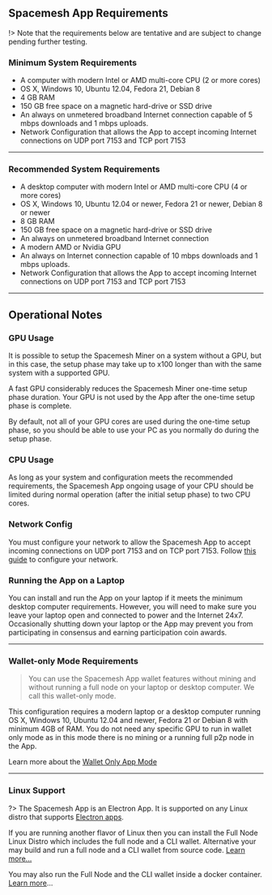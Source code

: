 ## Spacemesh App Requirements

!> Note that the requirements below are tentative and are subject to change pending further testing.

### Minimum System Requirements

- A computer with modern Intel or AMD multi-core CPU (2 or more cores)
- OS X, Windows 10, Ubuntu 12.04, Fedora 21, Debian 8
- 4 GB RAM
- 150 GB free space on a magnetic hard-drive or SSD drive
- An always on unmetered broadband Internet connection capable of 5 mbps downloads and 1 mbps uploads.
- Network Configuration that allows the App to accept incoming Internet connections on UDP port 7153 and TCP port 7153

---

### Recommended System Requirements

- A desktop computer with modern Intel or AMD multi-core CPU (4 or more cores)
- OS X, Windows 10, Ubuntu 12.04 or newer, Fedora 21 or newer, Debian 8 or newer
- 8 GB RAM
- 150 GB free space on a magnetic hard-drive or SSD drive
- An always on unmetered broadband Internet connection
- A modern AMD or Nvidia GPU
- An always on Internet connection capable of 10 mbps downloads and 1 mbps uploads.
- Network Configuration that allows the App to accept incoming Internet connections on UDP port 7153 and TCP port 7153

---

## Operational Notes

### GPU Usage

It is possible to setup the Spacemesh Miner on a system without a GPU, but in this case, the setup phase may take up to x100 longer than with the same system with a supported GPU.

A fast GPU considerably reduces the Spacemesh Miner one-time setup phase duration. Your GPU is not used by the App after the one-time setup phase is complete.

By default, not all of your GPU cores are used during the one-time setup phase, so you should be able to use your PC as you normally do during the setup phase.


### CPU Usage
As long as your system and configuration meets the recommended  requirements, the Spacemesh App ongoing usage of your CPU should be limited during normal operation (after the initial setup phase) to two CPU cores.

### Network Config
You must configure your network to allow the Spacemesh App to accept incoming connections on UDP port 7153 and on TCP port 7153. Follow [this guide](netconfig.md) to configure your network.

### Running the App on a Laptop
You can install and run the App on your laptop if it meets the minimum desktop computer requirements. However, you will need to make sure you leave your laptop open and connected to power and the Internet 24x7. Occasionally shutting down your laptop or the App may prevent you from participating in consensus and earning participation coin awards.

---

### Wallet-only Mode Requirements

> You can use the Spacemesh App wallet features without mining and without running a full node on your laptop or desktop computer. We call this wallet-only mode.

This configuration requires a modern laptop or a desktop computer running OS X, Windows 10, Ubuntu 12.04 and newer, Fedora 21 or Debian 8 with minimum 4GB of RAM. You do not need any specific GPU to run in wallet only mode as in this mode there is no mining or a running full p2p node in the App.

Learn more about the [Wallet Only App Mode](wallet_mode.md)

---

### Linux Support
?> The Spacemesh App is an Electron App. It is supported on any Linux distro that supports [Electron apps](https://electronjs.org/docs/tutorial/support).

If you are running another flavor of Linux then you can install the Full Node Linux Distro which includes the full node and a CLI wallet. Alternative your may build and run a full node and a CLI wallet from source code. [Learn more...](linux.md)

You may also run the Full Node and the CLI wallet inside a docker container. [Learn more](docker.md)...
